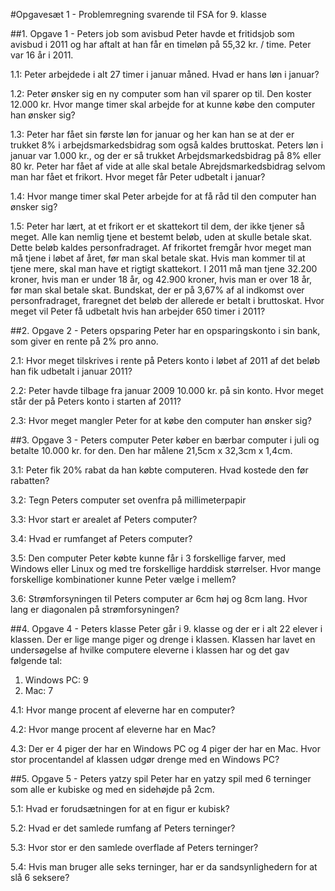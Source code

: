 #Opgavesæt 1 - Problemregning svarende til FSA for 9. klasse


##1. Opgave 1 - Peters job som avisbud
Peter havde et fritidsjob som avisbud i 2011 og har aftalt at han får en timeløn på 55,32 kr. / time. Peter var 16 år i 2011.

1.1: Peter arbejdede i alt 27 timer i januar måned. Hvad er hans løn i januar?

1.2: Peter ønsker sig en ny computer som han vil sparer op til. Den koster 12.000 kr. Hvor mange timer skal arbejde for at kunne købe den computer han ønsker sig?

1.3: Peter har fået sin første løn for januar og her kan han se at der er trukket 8% i arbejdsmarkedsbidrag som også kaldes bruttoskat. Peters løn i januar var 1.000 kr., og der er så trukket Arbejdsmarkedsbidrag på 8% eller 80 kr. Peter har fået af vide at alle skal betale Abrejdsmarkedsbidrag selvom man har fået et frikort. Hvor meget får Peter udbetalt i januar?

1.4: Hvor mange timer skal Peter arbejde for at få råd til den computer han ønsker sig?

1.5: Peter har lært, at et frikort er et skattekort til dem, der ikke tjener så meget. Alle kan nemlig tjene et bestemt beløb, uden at skulle betale skat. Dette beløb kaldes personfradraget. Af frikortet fremgår hvor meget man må tjene i løbet af året, før man skal betale skat. Hvis man kommer til at tjene mere, skal man have et rigtigt skattekort. I 2011 må man tjene 32.200 kroner, hvis man er under 18 år, og 42.900 kroner, hvis man er over 18 år, før man skal betale skat. Bundskat, der er på 3,67% af al indkomst over personfradraget, fraregnet det beløb der allerede er betalt i bruttoskat. Hvor meget vil Peter få udbetalt hvis han arbejder 650 timer i 2011?


##2. Opgave 2 - Peters opsparing
Peter har en opsparingskonto i sin bank, som giver en rente på 2% pro anno.

2.1: Hvor meget tilskrives i rente på Peters konto i løbet af 2011 af det beløb han fik udbetalt i januar 2011?

2.2: Peter havde tilbage fra januar 2009 10.000 kr. på sin konto. Hvor meget står der på Peters konto i starten af 2011?

2.3: Hvor meget mangler Peter for at købe den computer han ønsker sig?


##3. Opgave 3 - Peters computer
Peter køber en bærbar computer i juli og betalte 10.000 kr. for den. Den har målene 21,5cm x 32,3cm x 1,4cm.

3.1: Peter fik 20% rabat da han købte computeren. Hvad kostede den før rabatten?

3.2: Tegn Peters computer set ovenfra på millimeterpapir

3.3: Hvor start er arealet af Peters computer?

3.4: Hvad er rumfanget af Peters computer?

3.5: Den computer Peter købte kunne får i 3 forskellige farver, med Windows eller Linux og med tre forskellige harddisk størrelser. Hvor mange forskellige kombinationer kunne Peter vælge i mellem?

3.6: Strømforsyningen til Peters computer ar 6cm høj og 8cm lang. Hvor lang er diagonalen på strømforsyningen?


##4. Opgave 4 - Peters klasse
Peter går i 9. klasse og der er i alt 22 elever i klassen. Der er lige mange piger og drenge i klassen. Klassen har lavet en undersøgelse af hvilke computere eleverne i klassen har og det gav følgende tal:
1. Windows PC:  9
2. Mac:         7

4.1: Hvor mange procent af eleverne har en computer?

4.2: Hvor mange procent af eleverne har en Mac?

4.3: Der er 4 piger der har en Windows PC og 4 piger der har en Mac. Hvor stor procentandel af klassen udgør drenge med en Windows PC?


##5. Opgave 5 - Peters yatzy spil
Peter har en yatzy spil med 6 terninger som alle er kubiske og med en sidehøjde på 2cm.

5.1: Hvad er forudsætningen for at en figur er kubisk?

5.2: Hvad er det samlede rumfang af Peters terninger?

5.3: Hvor stor er den samlede overflade af Peters terninger?

5.4: Hvis man bruger alle seks terninger, har er da sandsynlighedern for at slå 6 seksere?
